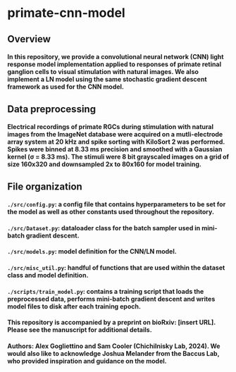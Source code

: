 # primate-cnn-model

## Overview
#### In this repository, we provide a convolutional neural network (CNN) light response model implementation applied to responses of primate retinal ganglion cells to visual stimulation with natural images. We also implement a LN model using the same stochastic gradient descent framework as used for the CNN model.

## Data preprocessing
#### Electrical recordings of primate RGCs during stimulation with natural images from the ImageNet database were acquired on a mutli-electrode array system at 20 kHz and spike sorting with KiloSort 2 was performed. Spikes were binned at 8.33 ms precision and smoothed with a Gaussian kernel (σ = 8.33 ms). The stimuli were 8 bit grayscaled images on a grid of size 160x320 and downsampled 2x to 80x160 for model training.

## File organization
#### ```./src/config.py```: a config file that contains hyperparameters to be set for the model as well as other constants used throughout the repository.
#### ```./src/Dataset.py```: dataloader class for the batch sampler used in mini-batch gradient descent.
#### ```./src/models.py```: model definition for the CNN/LN model.
#### ```./src/misc_util.py```: handful of functions that are used within the dataset class and model definition.
#### ```./scripts/train_model.py```: contains a training script that loads the preprocessed data, performs mini-batch gradient descent and writes model files to disk after each training epoch.

#### This repository is accompanied by a preprint on bioRxiv: [insert URL]. Please see the manuscript for additional details.

#### Authors: Alex Gogliettino and Sam Cooler (Chichilnisky Lab, 2024). We would also like to acknowledge Joshua Melander from the Baccus Lab, who provided inspiration and guidance on the model.